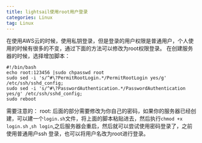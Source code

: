 ```yaml
---
title: lightsail使用root用户登录
categories: Linux
tag: Linux
---
```

在使用AWS云的时候，使用私钥登录，但是登录的用户权限是普通用户，个人使用的时候有很多的不变，通过下面的方法可以修改为root权限登录。<!--more-->
在创建服务器的时候，选择增加脚本：
``` shell
#!/bin/bash
echo root:123456 |sudo chpasswd root
sudo sed -i 's/^#\?PermitRootLogin.*/PermitRootLogin yes/g' /etc/ssh/sshd_config;
sudo sed -i 's/^#\?PasswordAuthentication.*/PasswordAuthentication yes/g' /etc/ssh/sshd_config;
sudo reboot
```
需要注意的：
   root: 后面的部分需要修改为你自己的密码，如果你的服务器已经创建，可以建一个`login.sh`文件，将上面的脚本粘贴进去，然后执行`chmod +x login.sh`
   ,`sh login`,之后服务器会重启，然后就可以尝试使用密码登录了，之前使用普通用户ssh 登录，也可以将用户名改为root进行登录。
